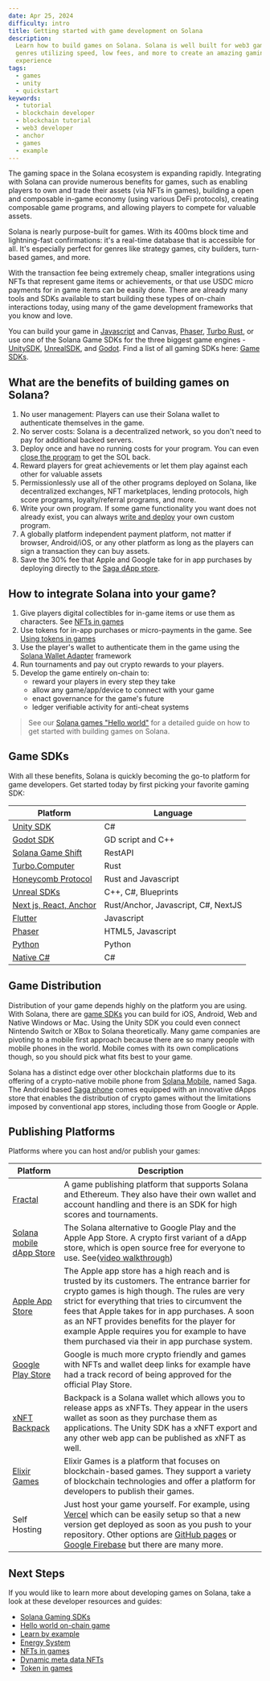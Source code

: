 ```yaml
---
date: Apr 25, 2024
difficulty: intro
title: Getting started with game development on Solana
description:
  Learn how to build games on Solana. Solana is well built for web3 games of all
  genres utilizing speed, low fees, and more to create an amazing gaming
  experience
tags:
  - games
  - unity
  - quickstart
keywords:
  - tutorial
  - blockchain developer
  - blockchain tutorial
  - web3 developer
  - anchor
  - games
  - example
---
```


The gaming space in the Solana ecosystem is expanding rapidly. Integrating with
Solana can provide numerous benefits for games, such as enabling players to own
and trade their assets (via NFTs in games), building a open and composable
in-game economy (using various DeFi protocols), creating composable game
programs, and allowing players to compete for valuable assets.

Solana is nearly purpose-built for games. With its 400ms block time and
lightning-fast confirmations: it's a real-time database that is accessible for
all. It's especially perfect for genres like strategy games, city builders,
turn-based games, and more.

With the transaction fee being extremely cheap, smaller integrations using NFTs
that represent game items or achievements, or that use USDC micro payments for
in game items can be easily done. There are already many tools and SDKs
available to start building these types of on-chain interactions today, using
many of the game development frameworks that you know and love.

You can build your game in [Javascript](/docs/clients/javascript.md) and Canvas,
[Phaser](https://github.com/Bread-Heads-NFT/phaser-solana-platformer-template),
[Turbo Rust](https://turbo.computer/), or use one of the Solana Game SDKs for
the three biggest game engines -
[UnitySDK](/content/guides/games/game-sdks.md#unity-sdk),
[UnrealSDK](https://github.com/staratlasmeta/FoundationKit), and
[Godot](https://github.com/Virus-Axel/godot-solana-sdk). Find a list of all
gaming SDKs here: [Game SDKs](/content/guides/games/game-sdks.md).

## What are the benefits of building games on Solana?

1. No user management: Players can use their Solana wallet to authenticate
   themselves in the game.
2. No server costs: Solana is a decentralized network, so you don't need to pay
   for additional backed servers.
3. Deploy once and have no running costs for your program. You can even
   [close the program](/content/guides/getstarted/solana-token-airdrop-and-faucets.md#6-reuse-devnet-sol)
   to get the SOL back.
4. Reward players for great achievements or let them play against each other for
   valuable assets
5. Permissionlessly use all of the other programs deployed on Solana, like
   decentralized exchanges, NFT marketplaces, lending protocols, high score
   programs, loyalty/referral programs, and more.
6. Write your own program. If some game functionality you want does not already
   exist, you can always [write and deploy](/docs/core/programs.md) your own
   custom program.
7. A globally platform independent payment platform, not matter if browser,
   Android/iOS, or any other platform as long as the players can sign a
   transaction they can buy assets.
8. Save the 30% fee that Apple and Google take for in app purchases by deploying
   directly to the
   [Saga dApp store](https://docs.solanamobile.com/dapp-publishing/intro).

## How to integrate Solana into your game?

1. Give players digital collectibles for in-game items or use them as
   characters. See [NFTs in games](/content/guides/games/nfts-in-games.md)
2. Use tokens for in-app purchases or micro-payments in the game. See
   [Using tokens in games](/content/guides/games/interact-with-tokens.md)
3. Use the player's wallet to authenticate them in the game using the
   [Solana Wallet Adapter](https://github.com/anza-xyz/wallet-adapter) framework
4. Run tournaments and pay out crypto rewards to your players.
5. Develop the game entirely on-chain to:
   - reward your players in every step they take
   - allow any game/app/device to connect with your game
   - enact governance for the game's future
   - ledger verifiable activity for anti-cheat systems

> See our [Solana games "Hello world"](/content/guides/games/hello-world.md) for
> a detailed guide on how to get started with building games on Solana.

## Game SDKs

With all these benefits, Solana is quickly becoming the go-to platform for game
developers. Get started today by first picking your favorite gaming SDK:

| Platform                                                                             | Language                            |
| ------------------------------------------------------------------------------------ | ----------------------------------- |
| [Unity SDK](/content/guides/games/game-sdks.md#unity-sdk)                            | C#                                  |
| [Godot SDK](/content/guides/games/game-sdks.md#godot-sdk)                            | GD script and C++                   |
| [Solana Game Shift](/content/guides/games/game-sdks.md#solana-game-shift)            | RestAPI                             |
| [Turbo.Computer](/content/guides/games/game-sdks.md#turbo-computer-rust-game-engine) | Rust                                |
| [Honeycomb Protocol](/content/guides/games/game-sdks.md#honeycomb-protocol)          | Rust and Javascript                 |
| [Unreal SDKs](/content/guides/games/game-sdks.md#unreal-sdks)                        | C++, C#, Blueprints                 |
| [Next js, React, Anchor](/content/guides/games/game-sdks.md#next-js-react-anchor)    | Rust/Anchor, Javascript, C#, NextJS |
| [Flutter](/content/guides/games/game-sdks.md#flutter)                                | Javascript                          |
| [Phaser](/content/guides/games/game-sdks.md#phaser)                                  | HTML5, Javascript                   |
| [Python](/content/guides/games/game-sdks.md#python)                                  | Python                              |
| [Native C#](/content/guides/games/game-sdks.md#native-c)                             | C#                                  |

## Game Distribution

Distribution of your game depends highly on the platform you are using. With
Solana, there are [game SDKs](#game-sdks) you can build for iOS, Android, Web
and Native Windows or Mac. Using the Unity SDK you could even connect Nintendo
Switch or XBox to Solana theoretically. Many game companies are pivoting to a
mobile first approach because there are so many people with mobile phones in the
world. Mobile comes with its own complications though, so you should pick what
fits best to your game.

Solana has a distinct edge over other blockchain platforms due to its offering
of a crypto-native mobile phone from [Solana Mobile](https://solanamobile.com),
named Saga. The Android based [Saga phone](https://solanamobile.com/hardware)
comes equipped with an innovative dApps store that enables the distribution of
crypto games without the limitations imposed by conventional app stores,
including those from Google or Apple.

## Publishing Platforms

Platforms where you can host and/or publish your games:

| Platform                                                                                         | Description                                                                                                                                                                                                                                                                                                                                                                                         |
| ------------------------------------------------------------------------------------------------ | --------------------------------------------------------------------------------------------------------------------------------------------------------------------------------------------------------------------------------------------------------------------------------------------------------------------------------------------------------------------------------------------------- |
| [Fractal](https://www.fractal.is/)                                                               | A game publishing platform that supports Solana and Ethereum. They also have their own wallet and account handling and there is an SDK for high scores and tournaments.                                                                                                                                                                                                                             |
| [Solana mobile dApp Store](https://github.com/solana-mobile/dapp-publishing/blob/main/README.md) | The Solana alternative to Google Play and the Apple App Store. A crypto first variant of a dApp store, which is open source free for everyone to use. See([video walkthrough](https://youtu.be/IgeE1mg1aYk?si=fZmU1WNiW-kR3qFa))                                                                                                                                                                    |
| [Apple App Store](https://www.apple.com/de/app-store/)                                           | The Apple app store has a high reach and is trusted by its customers. The entrance barrier for crypto games is high though. The rules are very strict for everything that tries to circumvent the fees that Apple takes for in app purchases. A soon as an NFT provides benefits for the player for example Apple requires you for example to have them purchased via their in app purchase system. |
| [Google Play Store](https://play.google.com/store/games)                                         | Google is much more crypto friendly and games with NFTs and wallet deep links for example have had a track record of being approved for the official Play Store.                                                                                                                                                                                                                                    |
| [xNFT Backpack](https://www.backpack.app/)                                                       | Backpack is a Solana wallet which allows you to release apps as xNFTs. They appear in the users wallet as soon as they purchase them as applications. The Unity SDK has a xNFT export and any other web app can be published as xNFT as well.                                                                                                                                                       |
| [Elixir Games](https://elixir.games/)                                                            | Elixir Games is a platform that focuses on blockchain-based games. They support a variety of blockchain technologies and offer a platform for developers to publish their games.                                                                                                                                                                                                                    |
| Self Hosting                                                                                     | Just host your game yourself. For example, using [Vercel](https://vercel.com/) which can be easily setup so that a new version get deployed as soon as you push to your repository. Other options are [GitHub pages](https://pages.github.com/) or [Google Firebase](https://firebase.google.com/docs/hosting) but there are many more.                                                             |

## Next Steps

If you would like to learn more about developing games on Solana, take a look at
these developer resources and guides:

- [Solana Gaming SDKs](/content/guides/games/game-sdks.md)
- [Hello world on-chain game](/content/guides/games/hello-world.md)
- [Learn by example](/content/guides/games/game-examples.md)
- [Energy System](/content/guides/games/energy-system.md)
- [NFTs in games](/content/guides/games/nfts-in-games.md)
- [Dynamic meta data NFTs](/content/guides/token-extensions/dynamic-meta-data-nft.md)
- [Token in games](/content/guides/games/interact-with-tokens.md)
